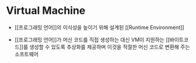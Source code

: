 # Virtual Machine

- [[프로그래밍 언어]]의 이식성을 높이기 위해 설계된 [[Runtime Environment]]

- [[프로그래밍 언어]]가 머신 코드를 직접 생성하는 대신 VM이 지원하는 [[바이트코드]]를 생성할 수 있도록 추상화를 제공하며 이것을 적절한 머신 코드로 변환해 주는 소프트웨어
